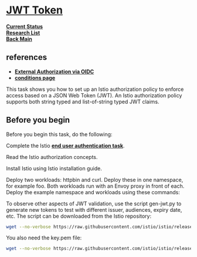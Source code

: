 # **[JWT Token](https://istio.io/latest/docs/tasks/security/authorization/authz-jwt/)**

**[Current Status](../../../../development/status/weekly/current_status.md)**\
**[Research List](../../../../research/research_list.md)**\
**[Back Main](../../../../README.md)**

## references

- **[External Authorization via OIDC](https://www.digihunch.com/2022/02/istio-external-authorization/)**
- **[conditions page](https://istio.io/latest/docs/reference/config/security/conditions/)**

This task shows you how to set up an Istio authorization policy to enforce access based on a JSON Web Token (JWT). An Istio authorization policy supports both string typed and list-of-string typed JWT claims.

## Before you begin

Before you begin this task, do the following:

Complete the Istio **[end user authentication task](https://istio.io/latest/docs/tasks/security/authentication/authn-policy/#end-user-authentication)**.

Read the Istio authorization concepts.

Install Istio using Istio installation guide.

Deploy two workloads: httpbin and curl. Deploy these in one namespace, for example foo. Both workloads run with an Envoy proxy in front of each. Deploy the example namespace and workloads using these commands:

To observe other aspects of JWT validation, use the script gen-jwt.py to generate new tokens to test with different issuer, audiences, expiry date, etc. The script can be downloaded from the Istio repository:

```bash
wget --no-verbose https://raw.githubusercontent.com/istio/istio/release-1.24/security/tools/jwt/samples/gen-jwt.py
```

You also need the key.pem file:

```bash
wget --no-verbose https://raw.githubusercontent.com/istio/istio/release-1.24/security/tools/jwt/samples/key.pem
```
